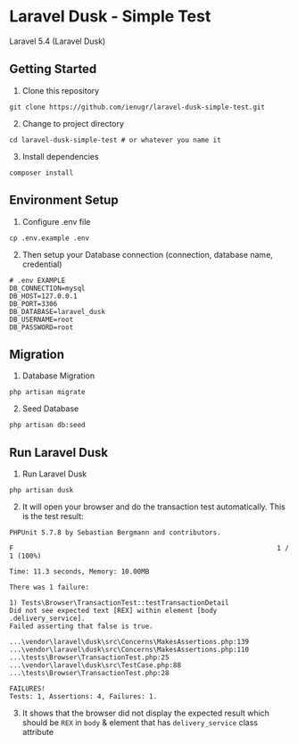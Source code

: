 # Laravel Dusk - Simple Test

Laravel 5.4 (Laravel Dusk)


## Getting Started

1. Clone this repository
```shell
git clone https://github.com/ienugr/laravel-dusk-simple-test.git
```

2. Change to project directory
```shell
cd laravel-dusk-simple-test # or whatever you name it
```

3. Install dependencies
```shell
composer install
```

## Environment Setup

1. Configure .env file
```shell
cp .env.example .env
```

2. Then setup your Database connection (connection, database name, credential)
```shell
# .env EXAMPLE
DB_CONNECTION=mysql
DB_HOST=127.0.0.1
DB_PORT=3306
DB_DATABASE=laravel_dusk
DB_USERNAME=root
DB_PASSWORD=root
```

## Migration

1. Database Migration
```shell
php artisan migrate
```
2. Seed Database
```shell
php artisan db:seed
```

## Run Laravel Dusk

1. Run Laravel Dusk
```shell
php artisan dusk
```

2. It will open your browser and do the transaction test automatically. This is the test result:
```shell
PHPUnit 5.7.8 by Sebastian Bergmann and contributors.

F                                                                  1 / 1 (100%)

Time: 11.3 seconds, Memory: 10.00MB

There was 1 failure:

1) Tests\Browser\TransactionTest::testTransactionDetail
Did not see expected text [REX] within element [body .delivery_service].
Failed asserting that false is true.

...\vendor\laravel\dusk\src\Concerns\MakesAssertions.php:139
...\vendor\laravel\dusk\src\Concerns\MakesAssertions.php:110
...\tests\Browser\TransactionTest.php:25
...\vendor\laravel\dusk\src\TestCase.php:88
...\tests\Browser\TransactionTest.php:28

FAILURES!
Tests: 1, Assertions: 4, Failures: 1.

```

3. It shows that the browser did not display the expected result which should be ` REX ` in `body` & element that has `delivery_service` class attribute
